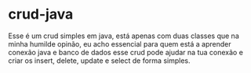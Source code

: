 # crud-java
Esse é um crud simples em java, está apenas com duas classes que na minha humilde opinão, eu acho essencial para quem está a aprender conexão java e banco de dados esse crud pode ajudar na tua conexão e criar os insert, delete, update e select de forma simples.
